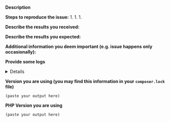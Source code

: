 <!--
If you are reporting a new issue, make sure that we do not have any duplicates
already open. You can ensure this by searching the issue list for this
repository. If there is a duplicate, please close your issue and add a comment
to the existing issue instead.

If you suspect your issue is a bug, please edit your issue description to
include the BUG REPORT INFORMATION shown below. If you fail to provide this
information, we cannot debug your issue and will close it. We will, however,
reopen it if you later provide the information.

You do NOT have to include this information if this is a FEATURE REQUEST
-->

**Description**

<!--
Briefly describe the problem you are having in a few paragraphs.
-->

**Steps to reproduce the issue:**
1.
1.
1.

**Describe the results you received:**


**Describe the results you expected:**


**Additional information you deem important (e.g. issue happens only occasionally):**

**Provide some logs**

<details>
<pre>
(paste logs)
</pre>
</details>

**Version you are using (you may find this information in your `composer.lock` file)**

```
(paste your output here)
```

**PHP Version you are using**

```
(paste your output here)
```
